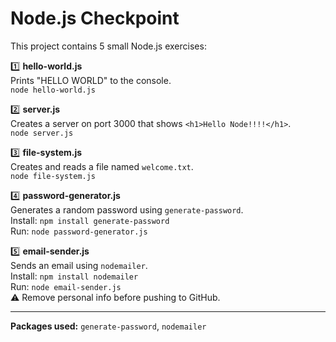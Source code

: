 # Node.js Checkpoint

This project contains 5 small Node.js exercises:

1️⃣ **hello-world.js**  
Prints "HELLO WORLD" to the console.  
`node hello-world.js`

2️⃣ **server.js**  
Creates a server on port 3000 that shows `<h1>Hello Node!!!!</h1>`.  
`node server.js`

3️⃣ **file-system.js**  
Creates and reads a file named `welcome.txt`.  
`node file-system.js`

4️⃣ **password-generator.js**  
Generates a random password using `generate-password`.  
Install: `npm install generate-password`  
Run: `node password-generator.js`

5️⃣ **email-sender.js**  
Sends an email using `nodemailer`.  
Install: `npm install nodemailer`  
Run: `node email-sender.js`  
⚠️ Remove personal info before pushing to GitHub.

---

**Packages used:** `generate-password`, `nodemailer`
